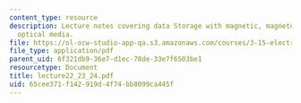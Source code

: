 ```yaml
---
content_type: resource
description: Lecture notes covering data Storage with magnetic, magnetooptical, and
  optical media.
file: https://ol-ocw-studio-app-qa.s3.amazonaws.com/courses/3-15-electrical-optical-magnetic-materials-and-devices-fall-2006/65cee371f142919d4f74bb8099ca445f_lecture22_23_24.pdf
file_type: application/pdf
parent_uid: 6f321db9-36e7-d1ec-78de-33e7f6503be1
resourcetype: Document
title: lecture22_23_24.pdf
uid: 65cee371-f142-919d-4f74-bb8099ca445f
---
```

